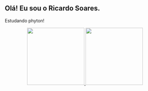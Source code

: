 ## Olá! Eu sou o Ricardo Soares. 

Estudando phyton! 

<div align="center">
  <a href="https://github.com/Ricardosoares1">
  <img height="180em" src="https://github-readme-stats.vercel.app/api?username=Ricardosoares1&show_icons=true&theme=dracula&include_all_commits=true&count_private=true"/>
  <img height="180em" src="https://github-readme-stats.vercel.app/api/top-langs/?username=Ricardosoares1&layout=compact&langs_count=7&theme=dracula"/>
</div>
